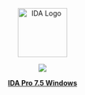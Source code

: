 <div align="center">
  <a href="https://github.com/soevielofficial/IDA-Pro-7.5"><img alt="IDA Logo" src="https://cdn.discordapp.com/attachments/862008488502755330/1073620699635273758/logo.png" height="100" /></a>
<div>

<p align="center">
  <a href="https://github.com/soevielofficial/IDA-Pro-7.5"><img src="https://img.shields.io/github/stars/soevielofficial/IDA-Pro-7.5?style=for-the-badge"></a>
</p>

**[IDA Pro 7.5 Windows](https://cdn.discordapp.com/attachments/1073618951646490714/1077873020288389131/Hex-Rays_IDA_Pro_7.5.201028_SP3_x64.zip)**
